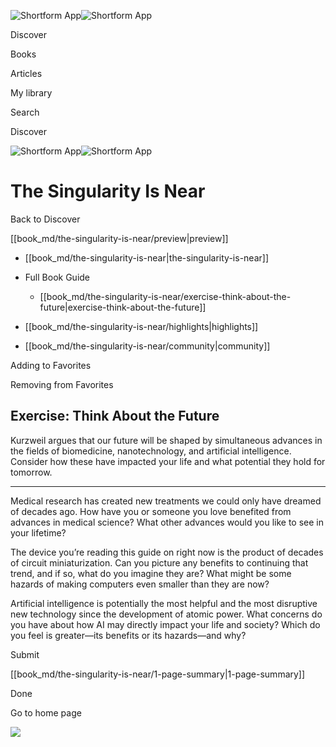 ![Shortform App](/img/logo.36a2399e.svg)![Shortform App](/img/logo-dark.70c1b072.svg)

Discover

Books

Articles

My library

Search

Discover

![Shortform App](/img/logo.36a2399e.svg)![Shortform App](/img/logo-dark.70c1b072.svg)

# The Singularity Is Near

Back to Discover

[[book_md/the-singularity-is-near/preview|preview]]

  * [[book_md/the-singularity-is-near|the-singularity-is-near]]
  * Full Book Guide

    * [[book_md/the-singularity-is-near/exercise-think-about-the-future|exercise-think-about-the-future]]
  * [[book_md/the-singularity-is-near/highlights|highlights]]
  * [[book_md/the-singularity-is-near/community|community]]



Adding to Favorites 

Removing from Favorites 

## Exercise: Think About the Future

Kurzweil argues that our future will be shaped by simultaneous advances in the fields of biomedicine, nanotechnology, and artificial intelligence. Consider how these have impacted your life and what potential they hold for tomorrow.

* * *

Medical research has created new treatments we could only have dreamed of decades ago. How have you or someone you love benefited from advances in medical science? What other advances would you like to see in your lifetime?

The device you’re reading this guide on right now is the product of decades of circuit miniaturization. Can you picture any benefits to continuing that trend, and if so, what do you imagine they are? What might be some hazards of making computers even smaller than they are now?

Artificial intelligence is potentially the most helpful and the most disruptive new technology since the development of atomic power. What concerns do you have about how AI may directly impact your life and society? Which do you feel is greater—its benefits or its hazards—and why?

Submit 

[[book_md/the-singularity-is-near/1-page-summary|1-page-summary]]

Done

Go to home page 

![](https://bat.bing.com/action/0?ti=56018282&Ver=2&mid=7a4ca76e-c552-4354-8165-f2e41a133bc1&sid=1711133063fa11eebdec89a8b8ae3bbc&vid=171147a063fa11eea7440fcfeb230d96&vids=0&msclkid=N&pi=0&lg=en-US&sw=800&sh=600&sc=24&nwd=1&tl=Shortform%20%7C%20Book&p=https%3A%2F%2Fwww.shortform.com%2Fapp%2Fbook%2Fthe-singularity-is-near%2Fexercise-think-about-the-future&r=&lt=416&evt=pageLoad&sv=1&rn=694156)
